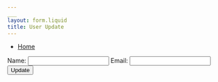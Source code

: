 ```yaml
---
___
layout: form.liquid
title: User Update
---
```


<ul>
  <li><a href="index.md">Home</a></li>
</ul>

<form>
    <label for="name">Name:</label>
    <input type="name" id="name" name="name">
    <label for="email">Email:</label>
    <input type="email" id="email" name="email">
    <button onclick="alert">Update</button>
<form>

<script>
    const email = document.getElementById("email")
    email.addEventListener("input", function (event){
if (email.validity.typeMismatch) {
    email.setCustomValidity("E-mail Address Required!")
    } else {
        email.setCustomValidity("");
        function alert() {("Details Updated Successfully!");}
    }});
</script>